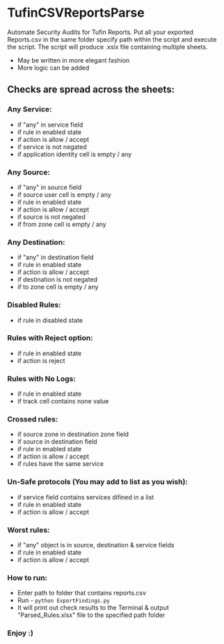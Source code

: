 # TufinCSVReportsParse

Automate Security Audits for Tufin Reports.
Put all your exported Reports.csv in the same folder specify path within the script and execute the script.
The script will produce .xslx file containing multiple sheets.

* May be written in more elegant fashion
* More logic can be added

## Checks are spread across the sheets:

### Any Service:
- if "any" in service field
- if rule in enabled state
- if action is allow / accept
- if service is not negated
- if application identity cell is empty / any

### Any Source:
- if "any" in source field
- if source user cell is empty / any
- if rule in enabled state
- if action is allow / accept
- if source is not negated
- if from zone cell is empty / any

### Any Destination:
- if "any" in destination field
- if rule in enabled state
- if action is allow / accept
- if destination is not negated
- if to zone cell is empty / any

### Disabled Rules:
- if rule in disabled state
  
### Rules with Reject option:
- if rule in enabled state
- if action is reject
 
### Rules with No Logs:
- if rule in enabled state
- if track cell contains none value

### Crossed rules:
- if source zone in destination zone field
- if source in destination field
- if rule in enabled state
- if action is allow / accept
- if rules have the same service

### Un-Safe protocols (You may add to list as you wish):
- if service field contains services difined in a list
- if rule in enabled state
- if action is allow / accept

### Worst rules:
- if "any" object is in source, destination & service fields
- if rule in enabled state
- if action is allow / accept

### How to run:
- Enter path to folder that contains reports.csv
- Run - `python ExportFindings.py`
- It will print out check results to the Terminal & output "Parsed_Rules.xlsx" file to the specified path folder


### Enjoy :)
